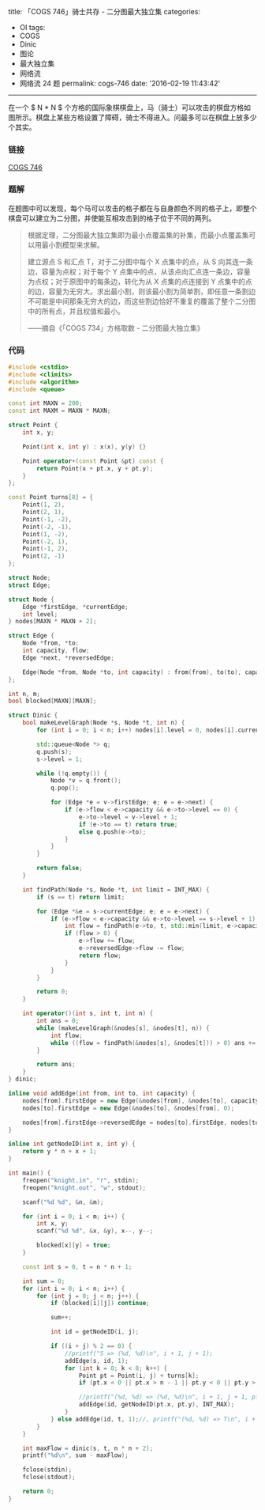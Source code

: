 title: 「COGS 746」骑士共存 - 二分图最大独立集
categories:
  - OI
tags:
  - COGS
  - Dinic
  - 图论
  - 最大独立集
  - 网络流
  - 网络流 24 题
permalink: cogs-746
date: '2016-02-19 11:43:42'
---

在一个 $ N * N $ 个方格的国际象棋棋盘上，马（骑士）可以攻击的棋盘方格如图所示。棋盘上某些方格设置了障碍，骑士不得进入。问最多可以在棋盘上放多少个其实。

<!-- more -->

### 链接

[COGS 746](http://cogs.top/cogs/problem/problem.php?pid=746)

### 题解

在题图中可以发现，每个马可以攻击的格子都在与自身颜色不同的格子上，即整个棋盘可以建立为二分图，并使能互相攻击到的格子位于不同的两列。

> 根据定理，二分图最大独立集即为最小点覆盖集的补集，而最小点覆盖集可以用最小割模型来求解。
> 
> 建立源点 S 和汇点 T，对于二分图中每个 X 点集中的点，从 S 向其连一条边，容量为点权；对于每个 Y 点集中的点，从该点向汇点连一条边，容量为点权；对于原图中的每条边，转化为从 X 点集的点连接到 Y 点集中的点的边，容量为无穷大。求出最小割，则该最小割为简单割，即任意一条割边不可能是中间那条无穷大的边，而这些割边恰好不重复的覆盖了整个二分图中的所有点，并且权值和最小。
> 
> ——摘自《「COGS 734」方格取数 - 二分图最大独立集》

### 代码

```cpp
#include <cstdio>
#include <climits>
#include <algorithm>
#include <queue>

const int MAXN = 200;
const int MAXM = MAXN * MAXN;

struct Point {
    int x, y;

    Point(int x, int y) : x(x), y(y) {}

    Point operator+(const Point &pt) const {
        return Point(x + pt.x, y + pt.y);
    }
};

const Point turns[8] = {
    Point(1, 2),
    Point(2, 1),
    Point(-1, -2),
    Point(-2, -1),
    Point(1, -2),
    Point(-2, 1),
    Point(-1, 2),
    Point(2, -1)
};

struct Node;
struct Edge;

struct Node {
    Edge *firstEdge, *currentEdge;
    int level;
} nodes[MAXN * MAXN + 2];

struct Edge {
    Node *from, *to;
    int capacity, flow;
    Edge *next, *reversedEdge;

    Edge(Node *from, Node *to, int capacity) : from(from), to(to), capacity(capacity), flow(0), next(from->firstEdge) {}
};

int n, m;
bool blocked[MAXN][MAXN];

struct Dinic {
    bool makeLevelGraph(Node *s, Node *t, int n) {
        for (int i = 0; i < n; i++) nodes[i].level = 0, nodes[i].currentEdge = nodes[i].firstEdge;

        std::queue<Node *> q;
        q.push(s);
        s->level = 1;

        while (!q.empty()) {
            Node *v = q.front();
            q.pop();

            for (Edge *e = v->firstEdge; e; e = e->next) {
                if (e->flow < e->capacity && e->to->level == 0) {
                    e->to->level = v->level + 1;
                    if (e->to == t) return true;
                    else q.push(e->to);
                }
            }
        }

        return false;
    }

    int findPath(Node *s, Node *t, int limit = INT_MAX) {
        if (s == t) return limit;

        for (Edge *&e = s->currentEdge; e; e = e->next) {
            if (e->flow < e->capacity && e->to->level == s->level + 1) {
                int flow = findPath(e->to, t, std::min(limit, e->capacity - e->flow));
                if (flow > 0) {
                    e->flow += flow;
                    e->reversedEdge->flow -= flow;
                    return flow;
                }
            }
        }

        return 0;
    }

    int operator()(int s, int t, int n) {
        int ans = 0;
        while (makeLevelGraph(&nodes[s], &nodes[t], n)) {
            int flow;
            while ((flow = findPath(&nodes[s], &nodes[t])) > 0) ans += flow;
        }

        return ans;
    }
} dinic;

inline void addEdge(int from, int to, int capacity) {
    nodes[from].firstEdge = new Edge(&nodes[from], &nodes[to], capacity);
    nodes[to].firstEdge = new Edge(&nodes[to], &nodes[from], 0);

    nodes[from].firstEdge->reversedEdge = nodes[to].firstEdge, nodes[to].firstEdge->reversedEdge = nodes[from].firstEdge;
}

inline int getNodeID(int x, int y) {
    return y * n + x + 1;
}

int main() {
    freopen("knight.in", "r", stdin);
    freopen("knight.out", "w", stdout);

    scanf("%d %d", &n, &m);

    for (int i = 0; i < m; i++) {
        int x, y;
        scanf("%d %d", &x, &y), x--, y--;

        blocked[x][y] = true;
    }

    const int s = 0, t = n * n + 1;

    int sum = 0;
    for (int i = 0; i < n; i++) {
        for (int j = 0; j < n; j++) {
            if (blocked[i][j]) continue;

            sum++;

            int id = getNodeID(i, j);

            if ((i + j) % 2 == 0) {
                //printf("S => (%d, %d)\n", i + 1, j + 1);
                addEdge(s, id, 1);
                for (int k = 0; k < 8; k++) {
                    Point pt = Point(i, j) + turns[k];
                    if (pt.x < 0 || pt.x > n - 1 || pt.y < 0 || pt.y > n - 1 || blocked[pt.x][pt.y]) continue;

                    //printf("(%d, %d) => (%d, %d)\n", i + 1, j + 1, pt.x + 1, pt.y + 1);
                    addEdge(id, getNodeID(pt.x, pt.y), INT_MAX);
                }
            } else addEdge(id, t, 1);//, printf("(%d, %d) => T\n", i + 1, j + 1);
        }
    }

    int maxFlow = dinic(s, t, n * n + 2);
    printf("%d\n", sum - maxFlow);

    fclose(stdin);
    fclose(stdout);

    return 0;
}
```